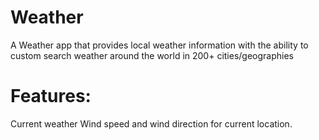 # Weather
A Weather app that provides local weather information with the ability to custom search weather around the world in 200+ cities/geographies

# Features:
Current weather
Wind speed and wind direction for current location.

